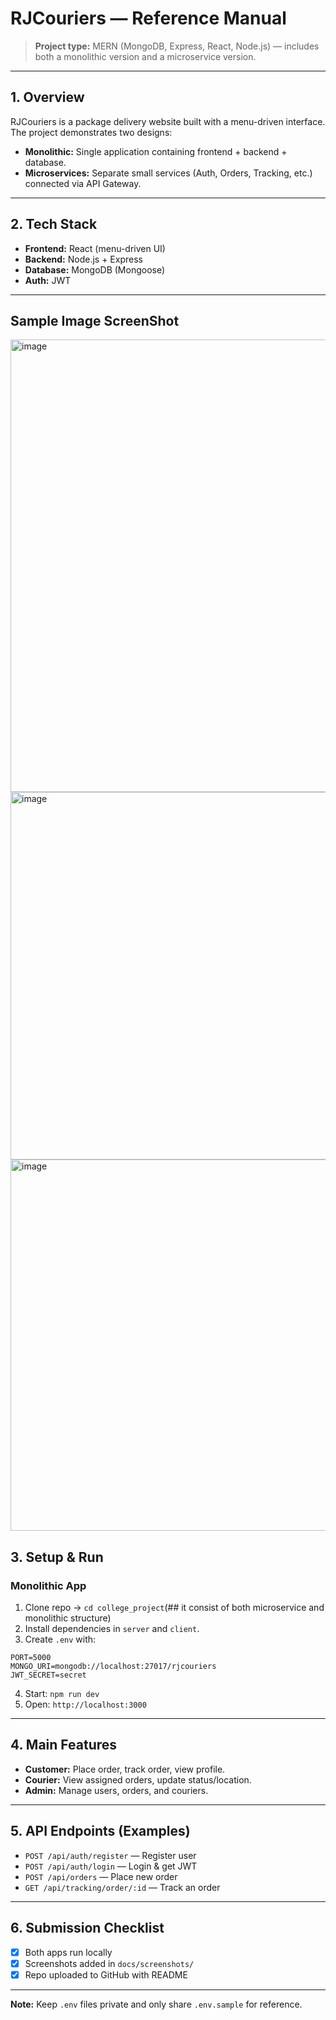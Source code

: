 

# RJCouriers — Reference Manual

> **Project type:** MERN (MongoDB, Express, React, Node.js) — includes both a monolithic version and a microservice version.

---

## 1. Overview
RJCouriers is a package delivery website built with a menu-driven interface. The project demonstrates two designs:
- **Monolithic:** Single application containing frontend + backend + database.
- **Microservices:** Separate small services (Auth, Orders, Tracking, etc.) connected via API Gateway.

---

## 2. Tech Stack
- **Frontend:** React (menu-driven UI)
- **Backend:** Node.js + Express
- **Database:** MongoDB (Mongoose)
- **Auth:** JWT

---

##  Sample Image ScreenShot
<img width="1273" height="724" alt="image" src="https://github.com/user-attachments/assets/e0e0994d-19d6-4f77-9a5b-7a9790f94629" />

<img width="1275" height="588" alt="image" src="https://github.com/user-attachments/assets/9557a387-6574-4020-a79f-4ffad0e75181" />

<img width="1297" height="594" alt="image" src="https://github.com/user-attachments/assets/4a847bfe-62ed-4089-ab29-b5457df0f235" />

## 3. Setup & Run
### Monolithic App
1. Clone repo → `cd college_project`(## it consist of both microservice and monolithic structure)
2. Install dependencies in `server` and `client`.
3. Create `.env` with:
```
PORT=5000
MONGO_URI=mongodb://localhost:27017/rjcouriers
JWT_SECRET=secret
```
4. Start: `npm run dev`
5. Open: `http://localhost:3000`


---

## 4. Main Features
- **Customer:** Place order, track order, view profile.
- **Courier:** View assigned orders, update status/location.
- **Admin:** Manage users, orders, and couriers.

---

## 5. API Endpoints (Examples)
- `POST /api/auth/register` — Register user
- `POST /api/auth/login` — Login & get JWT
- `POST /api/orders` — Place new order
- `GET /api/tracking/order/:id` — Track an order

---

## 6. Submission Checklist
- [x] Both apps run locally
- [x] Screenshots added in `docs/screenshots/`
- [x] Repo uploaded to GitHub with README

---

**Note:** Keep `.env` files private and only share `.env.sample` for reference.

